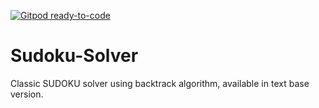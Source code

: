 [![Gitpod ready-to-code](https://img.shields.io/badge/Gitpod-ready--to--code-blue?logo=gitpod)](https://gitpod.io/#https://github.com/yookie-bui/Sudoku)

# Sudoku-Solver
Classic SUDOKU solver using backtrack algorithm, available in text base version.
